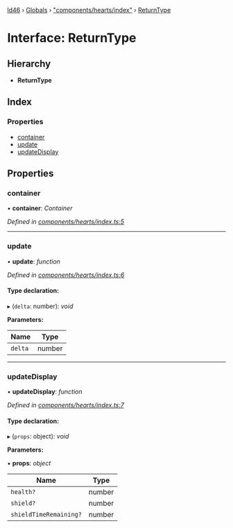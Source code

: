 [ld46](../README.md) › [Globals](../globals.md) › ["components/hearts/index"](../modules/_components_hearts_index_.md) › [ReturnType](_components_hearts_index_.returntype.md)

# Interface: ReturnType

## Hierarchy

* **ReturnType**

## Index

### Properties

* [container](_components_hearts_index_.returntype.md#container)
* [update](_components_hearts_index_.returntype.md#update)
* [updateDisplay](_components_hearts_index_.returntype.md#updatedisplay)

## Properties

###  container

• **container**: *Container*

*Defined in [components/hearts/index.ts:5](https://github.com/jrod-disco/ld46-keepalive/blob/0d14d56/src/components/hearts/index.ts#L5)*

___

###  update

• **update**: *function*

*Defined in [components/hearts/index.ts:6](https://github.com/jrod-disco/ld46-keepalive/blob/0d14d56/src/components/hearts/index.ts#L6)*

#### Type declaration:

▸ (`delta`: number): *void*

**Parameters:**

Name | Type |
------ | ------ |
`delta` | number |

___

###  updateDisplay

• **updateDisplay**: *function*

*Defined in [components/hearts/index.ts:7](https://github.com/jrod-disco/ld46-keepalive/blob/0d14d56/src/components/hearts/index.ts#L7)*

#### Type declaration:

▸ (`props`: object): *void*

**Parameters:**

▪ **props**: *object*

Name | Type |
------ | ------ |
`health?` | number |
`shield?` | number |
`shieldTimeRemaining?` | number |
